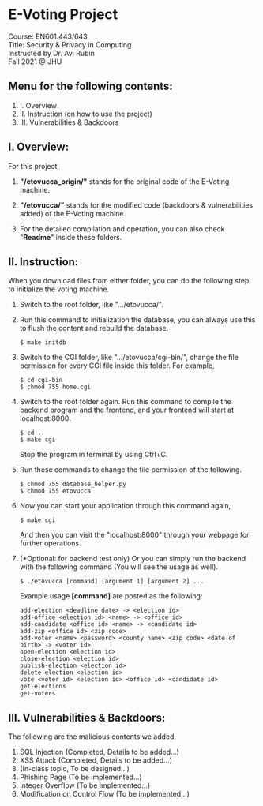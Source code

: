 # **E-Voting Project**  

Course: EN601.443/643        
Title: Security & Privacy in Computing    
Instructed by Dr. Avi Rubin    
Fall 2021 @ JHU

## Menu for the following contents:
1. I. Overview
2. II. Instruction (on how to use the project)
3. III. Vulnerabilities & Backdoors

## I. Overview: 
For this project,
1. **"/etovucca_origin/"** stands for the original code of the E-Voting machine.

2. **"/etovucca/"** stands for the modified code (backdoors & vulnerabilities added) of the E-Voting machine.

3. For the detailed compilation and operation, you can also check "**Readme**" inside these folders.


## II. Instruction:
When you download files from either folder, you can do the following step to initialize the voting machine.

1. Switch to the root folder, like ".../etovucca/".  

2. Run this command to initialization the database, you can always use this to flush the content and rebuild the database.

       $ make initdb

3. Switch to the CGI folder, like ".../etovucca/cgi-bin/", change the file permission for every CGI file inside this folder. For example,  
       
       $ cd cgi-bin
       $ chmod 755 home.cgi

4. Switch to the root folder again. Run this command to compile the backend program and the frontend, and your frontend will start at localhost:8000.    

       $ cd ..        
       $ make cgi

   Stop the program in terminal by using Ctrl+C.  


5. Run these commands to change the file permission of the following.  

       $ chmod 755 database_helper.py
       $ chmod 755 etovucca

6. Now you can start your application through this command again,  

       $ make cgi

    And then you can visit the "localhost:8000" through your webpage for further operations.  


7. (*Optional: for backend test only) Or you can simply run the backend with the following command (You will see the usage as well).  

       $ ./etovucca [command] [argument 1] [argument 2] ...

    Example usage **[command]** are posted as the following:  

       add-election <deadline date> -> <election id>
       add-office <election id> <name> -> <office id>
       add-candidate <office id> <name> -> <candidate id>
       add-zip <office id> <zip code>
       add-voter <name> <password> <county name> <zip code> <date of birth> -> <voter id>
       open-election <election id>
       close-election <election id>
       publish-election <election id>
       delete-election <election id>
       vote <voter id> <election id> <office id> <candidate id>
       get-elections
       get-voters

## III. Vulnerabilities & Backdoors:
The following are the malicious contents we added.
1. SQL Injection (Completed, Details to be added...)
2. XSS Attack (Completed, Details to be added...)
3. (In-class topic, To be designed...)
4. Phishing Page (To be implemented...)
5. Integer Overflow (To be implemented...)
6. Modification on Control Flow (To be implemented...)